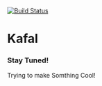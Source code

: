 [![Build Status](https://travis-ci.org/shubham9411/_s.svg?branch=bootstrap-theme)](https://travis-ci.org/shubham9411/_s.svg?branch=bootstrap-theme)

Kafal
===

### Stay Tuned!

Trying to make Somthing Cool!